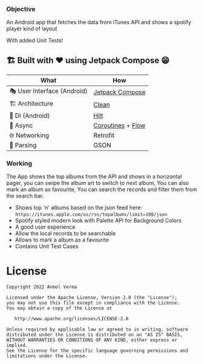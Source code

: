 ### Objective

An Android app that fetches the data from iTunes API and shows a spotify player kind of layout

With added Unit Tests!

## 🏗️️ Built with ❤️ using Jetpack Compose 😁

| What            | How                        |
|----------------	|------------------------------	|
| 🎭 User Interface (Android)   | [Jetpack Compose](https://developer.android.com/jetpack/compose)                |
| 🏗 Architecture    | [Clean](https://blog.cleancoder.com/uncle-bob/2012/08/13/the-clean-architecture.html)                            |
| 💉 DI (Android)                | [Hilt](https://developer.android.com/training/dependency-injection/hilt-android)                        |
| 🌊 Async            | [Coroutines](https://kotlinlang.org/docs/coroutines-overview.html) + [Flow](https://kotlin.github.io/kotlinx.coroutines/kotlinx-coroutines-core/kotlinx.coroutines.flow/-flow/)                |
| 🌐 Networking        | Retrofit                     |
| 📄 Parsing            | GSON

### Working

The App shows the top albums from the API and shows in a horizontal pager,
you can swipe the album art to switch to next album, You can also mark an album as favourite,
You can search the records and filter them from the search bar.
- Shows top 'n' albums based on the json feed here: `https://itunes.apple.com/us/rss/topalbums/limit=100/json`
- Spotify styled modern look with Palette API for Background Colors
- A good user experience
- Allow the local records to be searchable
- Allows to mark a album as a favourite
- Contains Unit Test Cases


License
=======
    Copyright 2022 Anmol Verma

    Licensed under the Apache License, Version 2.0 (the "License");
    you may not use this file except in compliance with the License.
    You may obtain a copy of the License at

       http://www.apache.org/licenses/LICENSE-2.0

    Unless required by applicable law or agreed to in writing, software
    distributed under the License is distributed on an "AS IS" BASIS,
    WITHOUT WARRANTIES OR CONDITIONS OF ANY KIND, either express or implied.
    See the License for the specific language governing permissions and
    limitations under the License.

